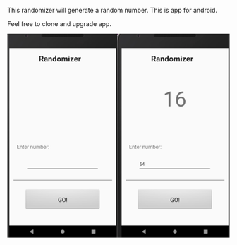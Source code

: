This randomizer will generate a random number. This is app for android.

Feel free to clone and upgrade app.


![](https://github.com/MarkoVitkovic/Randomizer_java/blob/master/random.png)
